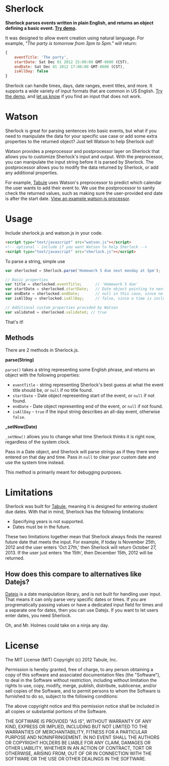 Sherlock
========

**Sherlock parses events written in plain English, and returns an object defining a basic event.
[Try demo](http://tabule.github.com/Sherlock/).**

It was designed to allow event creation using natural language. For example, *"The party is tomorrow from 3pm to 5pm."* will return:

```javascript
{
	eventTitle: 'The party',
	startDate: Sat Dec 01 2012 15:00:00 GMT-0600 (CST),
	endDate: Sat Dec 01 2012 17:00:00 GMT-0600 (CST),
	isAllDay: false
}
```

Sherlock can handle times, days, date ranges, event titles, and more. It supports a wide variety of input formats that are common in US English. [Try the demo](http://tabule.github.com/Sherlock/), and [let us know](https://github.com/Tabule/Sherlock/issues) if you find an input that does not work.

# Watson

Sherlock is great for parsing sentences into basic events, but what if you need to manipulate the data for your specific use case or add some extra properties to the returned object? Just tell Watson to help Sherlock out!

Watson provides a preprocessor and postprocessor layer on Sherlock that allows you to customize Sherlock's input and output. With the preprocessor, you can manipulate the input string before it is parsed by Sherlock. The postprocessor allows you to modify the data returned by Sherlock, or add any additional properties.

For example, [Tabule](https://tabuleapp.com) uses Watson's preprocessor to predict which calendar the user wants to add their event to. We use the postprocessor to sanity check the returned values, such as making sure the user-provided end date is after the start date. [View an example watson.js processor](https://github.com/Tabule/Sherlock/blob/gh-pages/watson.js).

# Usage

Include sherlock.js and watson.js in your code.

```html
<script type="text/javascript" src="watson.js"></script>
<!-- optional - include if you want Watson to help Sherlock -->
<script type="text/javascript" src="sherlock.js"></script>
```

To parse a string, simple use

```javascript
var sherlocked = Sherlock.parse('Homework 5 due next monday at 3pm');

// Basic properties
var	title = sherlocked.eventTitle;		// 'Homework 5 due'
var	startDate = sherlocked.startDate; 	// Date object pointing to next monday at 3pm
var	endDate = sherlocked.endDate; 		// null in this case, since no duration was given
var	isAllDay = sherlocked.isAllDay;		// false, since a time is included with the event

// Additional custom properties provided by Watson
var validated = sherlocked.validated; // true
```

That's it!

## Methods

There are 2 methods in Sherlock.js.

**parse(String)**

`parse()` takes a string representing some English phrase, and returns an object with the following properties:

* `eventTitle` - string representing Sherlock's best guess at what the event title should be, or `null` if no title found.
* `startDate` - Date object representing start of the event, or `null` if not found.
* `endDate` - Date object representing end of the event, or `null` if not found.
* `isAllDay` - `true` if the input string describes an all-day event, otherwise `false`.

**_setNow(Date)**

`_setNow()` allows you to change what time Sherlock thinks it is right now, regardless of the system clock.

Pass in a Date object, and Sherlock will parse strings as if they there were entered on that day and time.
Pass in `null` to clear your custom date and use the system time instead.

This method is primarily meant for debugging purposes.

# Limitations

Sherlock was built for [Tabule](https://tabuleapp.com), meaning it is designed for entering student due dates. With that in mind, Sherlock has the following limitations:

* Specifying years is not supported.
* Dates must be in the future.

These two limitations together mean that Sherlock always finds the nearest future date that meets the input. For example, if today is November 25th, 2012 and the user enters 'Oct 27th,' then Sherlock will return October 27, 2013. If the user just enters 'the 15th', then December 15th, 2012 will be returned.

## How does this compare to alternatives like Datejs?

[Datejs](http://www.datejs.com) is a date manipulation library, and is not built for handling user input. That means it can only parse very specific dates or times. If you are progrematically passing values or have a dedicated input field for times and a separate one for dates, then you can use Datejs. If you want to let users enter dates, you need Sherlock.

Oh, and Mr. Holmes could take on a ninja any day.

# License

The MIT License (MIT)
Copyright (c) 2012 Tabule, Inc.

Permission is hereby granted, free of charge, to any person obtaining a copy of this software and associated documentation files (the "Software"), to deal in the Software without restriction, including without limitation the rights to use, copy, modify, merge, publish, distribute, sublicense, and/or sell copies of the Software, and to permit persons to whom the Software is furnished to do so, subject to the following conditions:

The above copyright notice and this permission notice shall be included in all copies or substantial portions of the Software.

THE SOFTWARE IS PROVIDED "AS IS", WITHOUT WARRANTY OF ANY KIND, EXPRESS OR IMPLIED, INCLUDING BUT NOT LIMITED TO THE WARRANTIES OF MERCHANTABILITY, FITNESS FOR A PARTICULAR PURPOSE AND NONINFRINGEMENT. IN NO EVENT SHALL THE AUTHORS OR COPYRIGHT HOLDERS BE LIABLE FOR ANY CLAIM, DAMAGES OR OTHER LIABILITY, WHETHER IN AN ACTION OF CONTRACT, TORT OR OTHERWISE, ARISING FROM, OUT OF OR IN CONNECTION WITH THE SOFTWARE OR THE USE OR OTHER DEALINGS IN THE SOFTWARE.